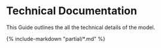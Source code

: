 # Technical Documentation

This Guide outlines the all the technical details of the model.

{%
   include-markdown "partial/*.md"
%}



